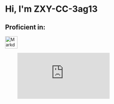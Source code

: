 # Hi, I'm ZXY-CC-3ag13

## Proficient in:

<a href="https://daringfireball.net/projects/markdown/" target="_blank"> <img src="https://github.com/ZXY-CC-3ag13/ZXY-CC-3ag13/blob/main/Images/markdown.svg" alt="Markdown" width="40" height="40"/> </a>

<figure><embed src="https://wakatime.com/share/@432ee6a4-715d-445b-a3e9-f5a37ed10d1f/e25dc784-7bb6-4e3e-9e31-2837ab7802a5.svg"></embed></figure>